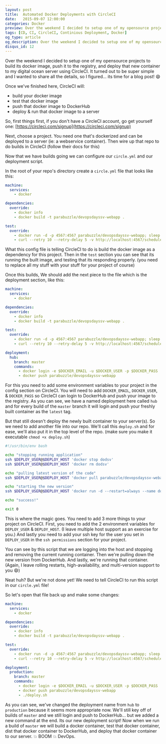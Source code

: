 ```yaml
---
layout: post
title:  Automated Docker Deployments with CircleCI
date:   2015-09-07 12:00:00
categories: Docker
preview: Over the weekend I decided to setup one of my opensource projects to build its docker image, push it to the registry, and deploy that new container to my digital ocean server using CircleCI. It turned out to be super simple and I wanted to share all the details
tags: [CD, CI, CircleCI, Continious Deployment, Docker]
og_type: article
og_description: Over the weekend I decided to setup one of my opensource projects to build its docker image, push it to the registry, and deploy that new container to my digital ocean server using CircleCI. It turned out to be super simple and I wanted to share all the details
disqus_id: 12
---
```


Over the weekend I decided to setup one of my opensource projects to build its docker image, push it to the registry, and deploy that new container to my digital ocean server using CircleCI. It turned out to be super simple and I wanted to share all the details, so I figured... its time for a blog post! :smile:

Once we've finished here, CircleCI will:

  * build your docker image
  * test that docker image
  * push that docker image to DockerHub
  * deploy & run that docker image to a server

So, first things first, if you don't have a CircleCI account, go get yourself one: [https://circleci.com/signup](https://circleci.com/signup)

Next, choose a project. You need one that's dockerized and can be deployed to a server (ie: a webservice container). Then wire up that repo to do builds in CircleCI (follow their docs for this)

Now that we have builds going we can configure our `circle.yml` and our deployment script.

In the root of your repo's directory create a `circle.yml` file that looks like this:

~~~ yaml
machine:
  services:
    - docker

dependencies:
  override:
    - docker info
    - docker build -t parabuzzle/devopsdayssv-webapp .

test:
  override:
    - docker run -d -p 4567:4567 parabuzzle/devopsdayssv-webapp; sleep 10
    - curl --retry 10 --retry-delay 5 -v http://localhost:4567/schedule.json
~~~

What this config file is telling CircleCI to do is build the docker image as a dependency for this project. Then in the `test` section you can see that its running the built image, and testing that its responding properly. (you need to replace all my stuff with your stuff for your project of course)

Once this builds, We should add the next piece to the file which is the deployment section, like this:

~~~ yaml
machine:
  services:
    - docker

dependencies:
  override:
    - docker info
    - docker build -t parabuzzle/devopsdayssv-webapp .

test:
  override:
    - docker run -d -p 4567:4567 parabuzzle/devopsdayssv-webapp; sleep 10
    - curl --retry 10 --retry-delay 5 -v http://localhost:4567/schedule.json

deployment:
  hub:
    branch: master
    commands:
      - docker login -e $DOCKER_EMAIL -u $DOCKER_USER -p $DOCKER_PASS
      - docker push parabuzzle/devopsdayssv-webapp
~~~

For this you need to add some environment variables to your project in the config section on CircleCI. You will need to add `DOCKER_EMAIL`, `DOCKER_USER`, & `DOCKER_PASS` so CircleCI can login to DockerHub and push your image to the registry. As you can see, we have a named deployment here called `hub` and for every build of the `master` branch it will login and push your freshly built container as the `latest` tag.

But that still doesn't deploy the newly built container to your server(s). So we need to add another file into our repo. We'll call this `deploy.sh` and for ease, we'll also put it in the top level of the repo. (make sure you make it executable `chmod +x deploy.sh`)

~~~ bash
#!/usr/bin/env bash

echo "stopping running application"
ssh $DEPLOY_USER@$DEPLOY_HOST 'docker stop dodsv'
ssh $DEPLOY_USER@$DEPLOY_HOST 'docker rm dodsv'

echo "pulling latest version of the code"
ssh $DEPLOY_USER@$DEPLOY_HOST 'docker pull parabuzzle/devopsdayssv-webapp:latest'

echo "starting the new version"
ssh $DEPLOY_USER@$DEPLOY_HOST 'docker run -d --restart=always --name dodsv -p 80:4567 parabuzzle/devopsdayssv-webapp:latest'

echo "success!"

exit 0
~~~

This is where the magic goes. You need to add 3 more things to your project on CircleCI. First, you need to add the 2 environment variables for `DEPLOY_USER` & `DEPLOY_HOST`. (I leave multiple host support as an exercise for you.) And lastly you need to add your ssh key for the user you set in `DEPLOY_USER` in the `ssh permissions` section for your project.

You can see by this script that we are logging into the host and stopping and removing the current running container. Then we're pulling down the new version from DockerHub. And lastly, we're running that container. (Again, I leave rolling restarts, high-availability, and multi-version support to you :smile:)

Neat huh? But we're not done yet! We need to tell CircleCI to run this script in our `circle.yml` file!

So let's open that file back up and make some changes:

~~~ yaml
machine:
  services:
    - docker

dependencies:
  override:
    - docker info
    - docker build -t parabuzzle/devopsdayssv-webapp .

test:
  override:
    - docker run -d -p 4567:4567 parabuzzle/devopsdayssv-webapp; sleep 10
    - curl --retry 10 --retry-delay 5 -v http://localhost:4567/schedule.json

deployment:
  production:
    branch: master
    commands:
      - docker login -e $DOCKER_EMAIL -u $DOCKER_USER -p $DOCKER_PASS
      - docker push parabuzzle/devopsdayssv-webapp
      - ./deploy.sh
~~~

As you can see, we've changed the deployment name from `hub` to `production` because it seems more appropriate now. We'll still key off of builds of `master` and we still login and push to DockerHub... but we added a new command at the end. Its our new deployment script! Now when we run a build of `master` we will build a docker container, test that docker container, dist that docker container to DockerHub, and deploy that docker container to our server. :boom: BOOM :boom: DevOps.
